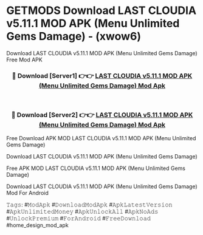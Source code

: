 # GETMODS Download LAST CLOUDIA v5.11.1 MOD APK (Menu Unlimited Gems Damage) - (xwow6)
Download LAST CLOUDIA v5.11.1 MOD APK (Menu Unlimited Gems Damage) Free Mod APK

<div align="center">
<h3>🔴 Download [Server1] 👉👉 <a href="https://apk-comot.site?title=LAST_CLOUDIA_v5.11.1_MOD_APK_(Menu_Unlimited_Gems_Damage)">LAST CLOUDIA v5.11.1 MOD APK (Menu Unlimited Gems Damage) Mod Apk</a></h3><br>

<h3>🔴 Download [Server2] 👉👉 <a href="https://apk-comot.site?title=LAST_CLOUDIA_v5.11.1_MOD_APK_(Menu_Unlimited_Gems_Damage)">LAST CLOUDIA v5.11.1 MOD APK (Menu Unlimited Gems Damage) Mod Apk</a></h3>
</div>


Free Download APK MOD LAST CLOUDIA v5.11.1 MOD APK (Menu Unlimited Gems Damage)

Download LAST CLOUDIA v5.11.1 MOD APK (Menu Unlimited Gems Damage) 

Free APK MOD LAST CLOUDIA v5.11.1 MOD APK (Menu Unlimited Gems Damage) 

Download LAST CLOUDIA v5.11.1 MOD APK (Menu Unlimited Gems Damage) Mod For Android

𝚃𝚊𝚐𝚜: #𝙼𝚘𝚍𝙰𝚙𝚔 #𝙳𝚘𝚠𝚗𝚕𝚘𝚊𝚍𝙼𝚘𝚍𝙰𝚙𝚔 #𝙰𝚙𝚔𝙻𝚊𝚝𝚎𝚜𝚝𝚅𝚎𝚛𝚜𝚒𝚘𝚗 #𝙰𝚙𝚔𝚄𝚗𝚕𝚒𝚖𝚒𝚝𝚎𝚍𝙼𝚘𝚗𝚎𝚢 #𝙰𝚙𝚔𝚄𝚗𝚕𝚘𝚌𝚔𝙰𝚕𝚕 #𝙰𝚙𝚔𝙽𝚘𝙰𝚍𝚜 #𝚄𝚗𝚕𝚘𝚌𝚔𝙿𝚛𝚎𝚖𝚒𝚞𝚖 #𝙵𝚘𝚛𝙰𝚗𝚍𝚛𝚘𝚒𝚍 #𝙵𝚛𝚎𝚎𝙳𝚘𝚠𝚗𝚕𝚘𝚊𝚍 #home_design_mod_apk